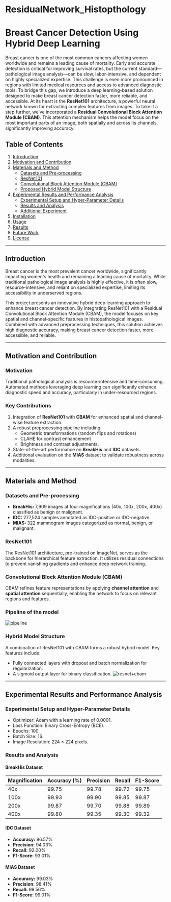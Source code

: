 # ResidualNetwork_Histopthology

# Breast Cancer Detection Using Hybrid Deep Learning

Breast cancer is one of the most common cancers affecting women worldwide and remains a leading cause of mortality. Early and accurate detection is critical for improving survival rates, but the current standard—pathological image analysis—can be slow, labor-intensive, and dependent on highly specialized expertise. This challenge is even more pronounced in regions with limited medical resources and access to advanced diagnostic tools.
To bridge this gap, we introduce a deep learning-based solution designed to make breast cancer detection faster, more reliable, and accessible. At its heart is the **ResNet101** architecture, a powerful neural network known for extracting complex features from images. To take it a step further, we’ve incorporated a **Residual Convolutional Block Attention Module (CBAM)**. This attention mechanism helps the model focus on the most important parts of an image, both spatially and across its channels, significantly improving accuracy.



## Table of Contents

1. [Introduction](#introduction)
2. [Motivation and Contribution](#motivation-and-contribution)
3. [Materials and Method](#materials-and-method)
   - [Datasets and Pre-processing](#datasets-and-pre-processing)
   - [ResNet101](#resnet101)
   - [Convolutional Block Attention Module (CBAM)](#convolutional-block-attention-module-cbam)
   - [Proposed Hybrid Model Structure](#proposed-hybrid-model-structure)
4. [Experimental Results and Performance Analysis](#experimental-results-and-performance-analysis)
   - [Experimental Setup and Hyper-Parameter Details](#experimental-setup-and-hyper-parameter-details)
   - [Results and Analysis](#results-and-analysis)
   - [Additional Experiment](#additional-experiment)
5. [Installation](#installation)
6. [Usage](#usage)
7. [Results](#results)
8. [Future Work](#future-work)
9. [License](#license)

---

## Introduction
Breast cancer is the most prevalent cancer worldwide, significantly impacting women's health and remaining a leading cause of mortality. While traditional pathological image analysis is highly effective, it is often slow, resource-intensive, and reliant on specialized expertise, limiting its accessibility in underserved regions.

This project presents an innovative hybrid deep learning approach to enhance breast cancer detection. By integrating ResNet101 with a Residual Convolutional Block Attention Module (CBAM), the model focuses on key spatial and channel-specific features in histopathological images. Combined with advanced preprocessing techniques, this solution achieves high diagnostic accuracy, making breast cancer detection faster, more accessible, and reliable.

---

## Motivation and Contribution

### Motivation
Traditional pathological analysis is resource-intensive and time-consuming. Automated methods leveraging deep learning can significantly enhance diagnostic speed and accuracy, particularly in under-resourced regions.

### Key Contributions
1. Integration of **ResNet101** with **CBAM** for enhanced spatial and channel-wise feature extraction.
2. A robust preprocessing pipeline including:
   - Geometric transformations (random flips and rotations)
   - CLAHE for contrast enhancement
   - Brightness and contrast adjustments.
3. State-of-the-art performance on **BreakHis** and **IDC** datasets.
4. Additional evaluation on the **MIAS** dataset to validate robustness across modalities.

---

## Materials and Method

### Datasets and Pre-processing
- **BreakHis:** 7,909 images at four magnifications (40x, 100x, 200x, 400x) classified as benign or malignant.
- **IDC:** 277,524 samples annotated as IDC-positive or IDC-negative.
- **MIAS:** 322 mammogram images categorized as normal, benign, or malignant.

### ResNet101
The ResNet101 architecture, pre-trained on ImageNet, serves as the backbone for hierarchical feature extraction. It utilizes residual connections to prevent vanishing gradients and enhance deep network training.

### Convolutional Block Attention Module (CBAM)
CBAM refines feature representations by applying **channel attention** and **spatial attention** sequentially, enabling the network to focus on relevant regions and features.
### Pipeline of the model
![pipeline](https://github.com/user-attachments/assets/f4cfeea7-9cb1-4c3c-8388-38ee109cea92)


### Hybrid Model Structure
A combination of ResNet101 with CBAM forms a robust hybrid model. Key features include:
- Fully connected layers with dropout and batch normalization for regularization.
- A sigmoid output layer for binary classification.
![resnet+cbam](https://github.com/user-attachments/assets/7ca6dc89-882a-4152-b6de-6ad4f54e6b1f)
---

## Experimental Results and Performance Analysis

### Experimental Setup and Hyper-Parameter Details
- Optimizer: Adam with a learning rate of 0.0001.
- Loss Function: Binary Cross-Entropy (BCE).
- Epochs: 100.
- Batch Size: 16.
- Image Resolution: 224 × 224 pixels.

### Results and Analysis
#### BreakHis Dataset
| Magnification | Accuracy (%) | Precision | Recall | F1-Score |
|---------------|--------------|-----------|--------|----------|
| 40x           | 99.75        | 99.78     | 99.72  | 99.75    |
| 100x          | 99.93        | 99.90     | 99.85  | 99.87    |
| 200x          | 99.87        | 99.70     | 99.88  | 99.89    |
| 400x          | 99.80        | 99.35     | 99.30  | 99.32    |

#### IDC Dataset
- **Accuracy:** 96.57%
- **Precision:** 94.03%
- **Recall:** 92.00%
- **F1-Score:** 93.01%

#### MIAS Dataset
- **Accuracy:** 99.03%
- **Precision:** 98.41%
- **Recall:** 99.56%
- **F1-Score:** 99.01%

